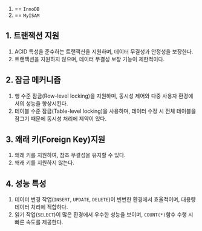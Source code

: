 1. == `InnoDB`
2. == `MyISAM`

## 1. 트랜잭션 지원
1. ACID 특성을 준수하는 트랜잭션을 지원하며, 데이터 무결성과 안정성을 보장한다.
2. 트랜잭션을 지원하지 않으며, 데이터 무결성 보장 기능이 제한적이다.
## 2. 잠금 메커니즘
1. 행 수준 잠금(Row-level locking)을 지원하며, 동시성 제어와 다중 사용자 환경에서의 성능을 향상시킨다.
2. 테이블 수준 잠금(Table-level locking)을 사용하며, 데이터 수정 시 전체 테이블을 잠그기 때문에 동시성 처리에 제약이 있다.
## 3. 왜래 키(Foreign Key)지원
1. 왜래 키를 지원하여, 참조 무결성을 유지할 수 있다.
2. 왜래 키를 지원하지 않는다.
## 4. 성능 특성
1. 데이터 변경 작업(`INSERT`, `UPDATE`, `DELETE`)이 빈번한 환경에서 효율적이며, 대용량 데이터 처리에 적합하다.
2. 읽기 작업(`SELECT`)이 많은 환경에서 우수한 성능을 보이며, `COUNT(*)`함수 수행 시 빠른 속도를 제공한다.